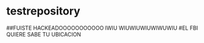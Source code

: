 # testrepository

##FUISTE HACKEADOOOOOOOOOOO IWIU WIUWIUWIUWIWUWIU
#EL FBI QUIERE SABE TU UBICACION

